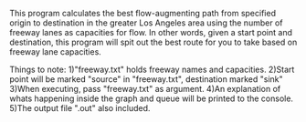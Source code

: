 This program calculates the best flow-augmenting path from specified origin to destination in the greater Los Angeles area using the number of freeway lanes as capacities for flow.  In other words, given a start point and destination, this program will spit out the best route for you to take based on freeway lane capacities.

Things to note:
  1)"freeway.txt" holds freeway names and capacities.
  2)Start point will be marked "source" in "freeway.txt", destination marked "sink"
  3)When executing, pass "freeway.txt" as argument.
  4)An explanation of whats happening inside the graph and queue will be printed to the console.
  5)The output file ".out" also included.
